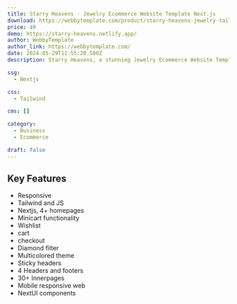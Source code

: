 ```yaml
---
title: Starry Heavens - Jewelry Ecommerce Website Template Next.js
download: https://webbytemplate.com/product/starry-heavens-jewelry-tailwind-with-next-js-template 
price: 49 
demo: https://starry-heavens.netlify.app/
author: WebbyTemplate 
author_link: https://webbytemplate.com/
date: 2024-05-29T11:55:20.500Z 
description: Starry Heavens, a stunning Jewelry Ecommerce Website Template built with Next.js. Designed to elevate your online jewelry store, this template combines elegance, speed, and functionality.

ssg: 
  - Nextjs

css: 
  - Tailwind

cms: []

category: 
  - Business
  - Ecommerce

draft: false
---
```


## Key Features

- Responsive
- Tailwind and JS
- Nextjs, 4+ homepages
- Minicart functionality
- Wishlist
- cart
- checkout
- Diamond filter
- Multicolored theme
- Sticky headers
- 4 Headers and footers
- 30+ Innerpages
- Mobile responsive web
- NextUI components
